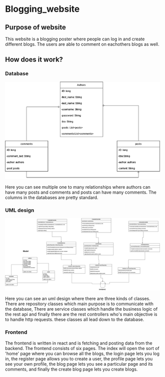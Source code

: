 # Blogging_website

## Purpose of website

This website is a blogging poster where people can log in and create different blogs. The users are able to comment on eachothers blogs as well.

## How does it work?

### Database

![alt text](pics/database_pic.png)

Here you can see multiple one to many relationships where authors can have many posts and comments and posts can have many comments. The columns in the databases are pretty standard.

### UML design

![alt text](pics/uml_design.png)

Here you can see an uml design where there are three kinds of classes. There are repository classes which main purpose is to communicate with the database, There are service classes which handle the business logic of the rest api and finally there are the rest controllers who's main objective is to handle http requests. these classes all lead down to the database. 

### Frontend

The frontend is written in react and is fetching and posting data from the backend. The frontend consists of six pages. The index will open the sort of 'home' page where you can browse all the blogs, the login page lets you log in, the register page allows you to create a user, the profile page lets you see your own profile, the blog page lets you see a particular page and its comments, and finally the create blog page lets you create blogs.
